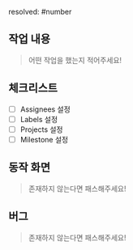 resolved: #number

## 작업 내용

> 어떤 작업을 했는지 적어주세요!
## 체크리스트
- [ ] Assignees 설정
- [ ] Labels 설정
- [ ] Projects 설정
- [ ] Milestone 설정

## 동작 화면

> 존재하지 않는다면 패스해주세요!
## 버그

> 존재하지 않는다면 패스해주세요!